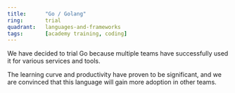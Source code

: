 ```yaml
---
title:      "Go / Golang"
ring:       trial
quadrant:   languages-and-frameworks
tags:       [academy training, coding]
---
```


We have decided to trial Go because multiple teams have successfully used it for various services and tools.

The learning curve and productivity have proven to be significant, and we are convinced that this language will gain
more adoption in other teams.
